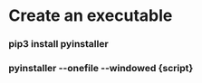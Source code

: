 # Create an executable

### pip3 install pyinstaller

### pyinstaller --onefile --windowed {script}
